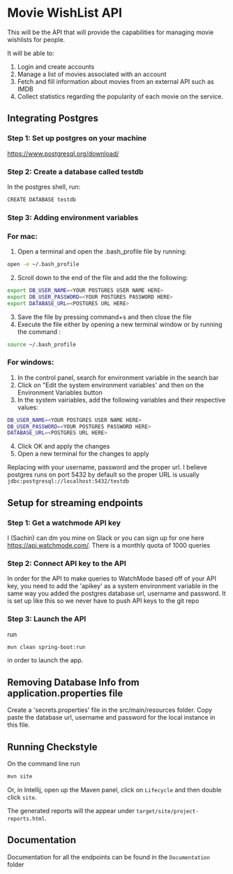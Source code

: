 # Movie WishList API

This will be the API that will provide the capabilities for managing
movie wishlists for people.

It will be able to:

1. Login and create accounts
2. Manage a list of movies associated with an account
3. Fetch and fill information about movies from an external API such as IMDB
4. Collect statistics regarding the popularity of each movie on the service.

## Integrating Postgres

### Step 1: Set up postgres on your machine

https://www.postgresql.org/download/

### Step 2: Create a database called testdb

In the postgres shell, run:

```sh
CREATE DATABASE testdb
```

### Step 3: Adding environment variables
### For mac:
1. Open a terminal and open the .bash_profile file by running:
```sh
open -e ~/.bash_profile
```

2. Scroll down to the end of the file and add the the following:
```sh
export DB_USER_NAME=<YOUR POSTGRES USER NAME HERE>
export DB_USER_PASSWORD=<YOUR POSTGRES PASSWORD HERE>
export DATABASE_URL=<POSTGRES URL HERE>
```
3. Save the file by pressing command+s and then close the file
4. Execute the file either by opening a new terminal window or by running the command :
```sh
source ~/.bash_profile
```
### For windows:
1. In the control panel, search for environment variable in the search bar
2. Click on "Edit the system environment variables' and then on the Environment Variables button
3. In the system vairiables, add the following variables and their respective values:
```sh
DB_USER_NAME=<YOUR POSTGRES USER NAME HERE>
DB_USER_PASSWORD=<YOUR POSTGRES PASSWORD HERE>
DATABASE_URL=<POSTGRES URL HERE>
```
4. Click OK and apply the changes
5. Open a new terminal for the changes to apply


Replacing with your username, password and the proper url. I believe postgres runs on port 5432 by default so the proper URL is usually
`jdbc:postgresql://localhost:5432/testdb`

## Setup for streaming endpoints

### Step 1: Get a watchmode API key

I (Sachin) can dm you mine on Slack or you can sign up for one here https://api.watchmode.com/. There is a monthly quota of 1000 queries

### Step 2: Connect API key to the API

In order for the API to make queries to WatchMode based off of your API key, you need to add the 'apikey' as a system environment variable in the same way you added the postgres database url, username and password. It is set up like this so we never have to push API keys to the git repo

### Step 3: Launch the API

run

```sh
mvn clean spring-boot:run
```

in order to launch the app.


## Removing Database Info from application.properties file

Create a 'secrets.properties' file in the src/main/resources folder. Copy paste the database url, username and password for the local instance in this file.

## Running Checkstyle

On the command line run

```sh
mvn site
```

Or, in Intellij, open up the Maven panel, click on `Lifecycle` and then double click `site`.

The generated reports will the appear under `target/site/project-reports.html`.

## Documentation
Documentation for all the endpoints can be found in the  `Documentation` folder

